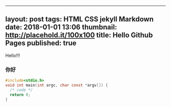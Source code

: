 
---
layout: post
tags: HTML CSS jekyll Markdown
date: 2018-01-01 13:06
thumbnail: http://placehold.it/100x100
title: Hello Github Pages
published: true
---
Hello!!!
<!--more-->

### 你好
```c
#include<stdio.h>
void int main(int argc, char const *argv[]) {
  /* code */
  return 0;
}

```
